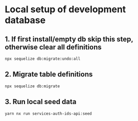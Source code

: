 # Local setup of development database

## 1. If first install/empty db skip this step, otherwise clear all definitions

```
npx sequelize db:migrate:undo:all
```

## 2. Migrate table definitions

```
npx sequelize db:migrate
```

## 3. Run local seed data

```
yarn nx run services-auth-ids-api:seed
```

